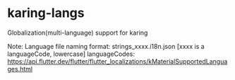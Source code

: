 # karing-langs
Globalization(multi-language) support for karing

Note: Language file naming format: strings_xxxx.i18n.json [xxxx is a languageCode, lowercase]
      languageCodes: https://api.flutter.dev/flutter/flutter_localizations/kMaterialSupportedLanguages.html 
